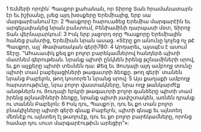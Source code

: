 1 Եմմերի որդին՝ Պասքոր քահանան, որ Տիրոջ Տան հրամանատարն էր եւ իշխանը, լսեց այդ խօսքերը Երեմիայից, երբ սա մարգարէանում էր: 2 Պասքորը հարուածեց Երեմիա մարգարէին եւ արգելափակեց նրան բանտում, Բենիամինի դարպասի մօտ, Տիրոջ Տան վերնայարկում:
3 Իսկ երբ յաջորդ օրը Պասքորը Երեմիային հանեց բանտից, Երեմիան նրան ասաց. «Տէրը քո անունը կոչեց ոչ թէ Պասքոր, այլ՝ Թափառական գերի780: 4 Արդարեւ, այսպէս է ասում Տէրը. “Ահաւասիկ քեզ քո բոլոր բարեկամներով հանդերձ պիտի մատնեմ գերութեան. նրանք պիտի ընկնեն իրենց թշնամիների սրով, եւ քո աչքերը պիտի տեսնեն դա: Քեզ եւ Յուդայի այդ ամբողջ տունը պիտի տամ բաբելացիների թագաւորի ձեռքը. թող գերի՛ տանեն նրանց Բաբելոն, թող կոտորե՛ն նրանց սրով: 5 Այս քաղաքի ամբողջ հարստութիւնը, նրա բոլոր վաստակները, նրա ողջ թանկարժէք անօթներն ու Յուդայի երկրի թագաւորի բոլոր գանձերը պիտի տամ իրենց թշնամիների ձեռքը, նրանք պիտի յափշտակեն, առնեն դրանք ու տանեն Բաբելոն: 6 Իսկ դու, Պասքո՛ր, դու եւ քո տան բոլոր բնակիչները պիտի գերի գնաք Բաբելոն, պիտի գնաք եւ այնտեղ մեռնէք ու այնտեղ էլ թաղուէք, դու եւ քո բոլոր բարեկամները, որոնց համար դու սուտ մարգարէութիւն արեցիր”»:
